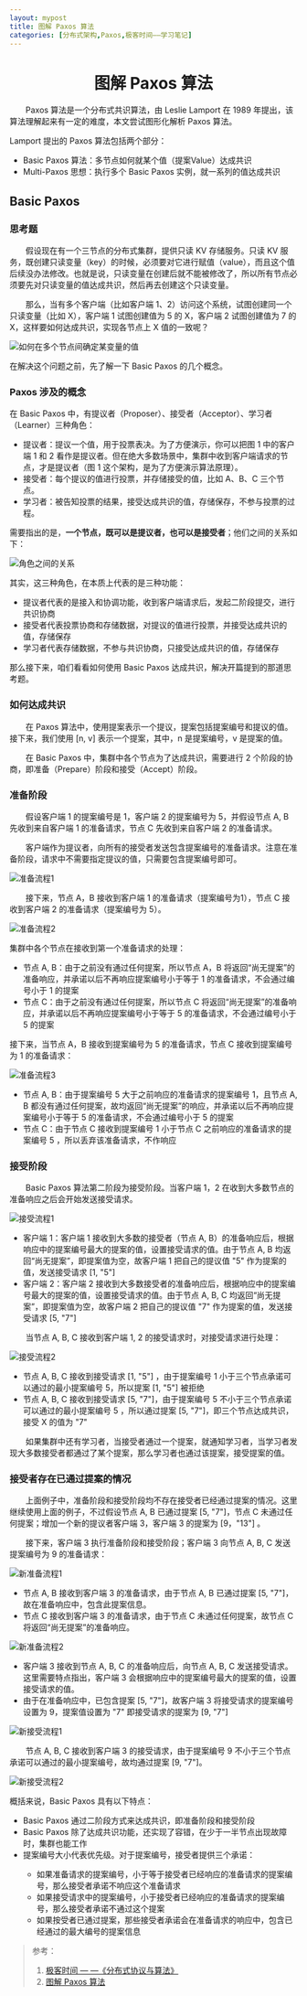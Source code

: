 ```yaml
---
layout: mypost
title: 图解 Paxos 算法
categories: [分布式架构,Paxos,极客时间——学习笔记]
---
```

# <center>图解 Paxos 算法</center>
&emsp;&emsp;Paxos 算法是一个分布式共识算法，由 Leslie Lamport 在 1989 年提出，该算法理解起来有一定的难度，本文尝试图形化解析 Paxos 算法。

Lamport 提出的 Paxos 算法包括两个部分：
<ul>
    <li>Basic Paxos 算法：多节点如何就某个值（提案Value）达成共识</li>
    <li>Multi-Paxos 思想：执行多个 Basic Paxos 实例，就一系列的值达成共识</li>
</ul>

## Basic Paxos
### 思考题
&emsp;&emsp;假设现在有一个三节点的分布式集群，提供只读 KV 存储服务。只读 KV 服务，既创建只读变量（key）的时候，必须要对它进行赋值（value），而且这个值后续没办法修改。也就是说，只读变量在创建后就不能被修改了，所以所有节点必须要先对只读变量的值达成共识，然后再去创建这个只读变量。

&emsp;&emsp;那么，当有多个客户端（比如客户端 1、2）访问这个系统，试图创建同一个只读变量（比如 X），客户端 1 试图创建值为 5 的 X，客户端 2 试图创建值为 7 的 X，这样要如何达成共识，实现各节点上 X 值的一致呢？

![如何在多个节点间确定某变量的值](pho1.png "图1")

在解决这个问题之前，先了解一下 Basic Paxos 的几个概念。

### Paxos 涉及的概念

在 Basic Paxos 中，有提议者（Proposer）、接受者（Acceptor）、学习者（Learner）三种角色：
<ul>
    <li>提议者：提议一个值，用于投票表决。为了方便演示，你可以把图 1 中的客户端 1 和 2 看作是提议者。但在绝大多数场景中，集群中收到客户端请求的节点，才是提议者（图 1 这个架构，是为了方便演示算法原理）。</li>
    <li>接受者：每个提议的值进行投票，并存储接受的值，比如 A、B、C 三个节点。</li>
    <li>学习者：被告知投票的结果，接受达成共识的值，存储保存，不参与投票的过程。</li>
</ul>

需要指出的是，**一个节点，既可以是提议者，也可以是接受者**；他们之间的关系如下：

![角色之间的关系](pho2.png "图2")

其实，这三种角色，在本质上代表的是三种功能：

<ul>
    <li>提议者代表的是接入和协调功能，收到客户端请求后，发起二阶段提交，进行共识协商</li>
    <li>接受者代表投票协商和存储数据，对提议的值进行投票，并接受达成共识的值，存储保存</li>
    <li>学习者代表存储数据，不参与共识协商，只接受达成共识的值，存储保存</li>
</ul>

那么接下来，咱们看看如何使用 Basic Paxos 达成共识，解决开篇提到的那道思考题。

### 如何达成共识

&emsp;&emsp;在 Paxos 算法中，使用提案表示一个提议，提案包括提案编号和提议的值。接下来，我们使用 [n, v] 表示一个提案，其中，n 是提案编号，v 是提案的值。

&emsp;&emsp;在 Basic Paxos 中，集群中各个节点为了达成共识，需要进行 2 个阶段的协商，即准备（Prepare）阶段和接受（Accept）阶段。 

### 准备阶段

&emsp;&emsp;假设客户端 1 的提案编号是 1，客户端 2 的提案编号为 5，并假设节点 A, B 先收到来自客户端 1 的准备请求，节点 C 先收到来自客户端 2 的准备请求。

&emsp;&emsp;客户端作为提议者，向所有的接受者发送包含提案编号的准备请求。注意在准备阶段，请求中不需要指定提议的值，只需要包含提案编号即可。

![准备流程1](pho3.png "图3")

&emsp;&emsp;接下来，节点 A，B 接收到客户端 1 的准备请求（提案编号为1），节点 C 接收到客户端 2 的准备请求（提案编号为 5）。

![准备流程2](pho4.png "图4")

集群中各个节点在接收到第一个准备请求的处理：
<ul>
    <li>节点 A, B：由于之前没有通过任何提案，所以节点 A，B 将返回“尚无提案”的准备响应，并承诺以后不再响应提案编号小于等于 1 的准备请求，不会通过编号小于 1 的提案
    </li>
    <li>节点 C：由于之前没有通过任何提案，所以节点 C 将返回“尚无提案”的准备响应，并承诺以后不再响应提案编号小于等于 5 的准备请求，不会通过编号小于 5 的提案
    </li>
</ul>

接下来，当节点 A，B 接收到提案编号为 5 的准备请求，节点 C 接收到提案编号为 1 的准备请求：

![准备流程3](pho5.png "图5")

<ul>
    <li>节点 A, B：由于提案编号 5 大于之前响应的准备请求的提案编号 1，且节点 A, B 都没有通过任何提案，故均返回“尚无提案”的响应，并承诺以后不再响应提案编号小于等于 5 的准备请求，不会通过编号小于 5 的提案</li>
    <li>节点 C：由于节点 C 接收到提案编号 1 小于节点 C 之前响应的准备请求的提案编号 5 ，所以丢弃该准备请求，不作响应</li>
</ul>

### 接受阶段
&emsp;&emsp;Basic Paxos 算法第二阶段为接受阶段。当客户端 1，2 在收到大多数节点的准备响应之后会开始发送接受请求。

![接受流程1](pho6.png "图6")

<ul>
    <li>客户端 1：客户端 1 接收到大多数的接受者（节点 A, B）的准备响应后，根据响应中的提案编号最大的提案的值，设置接受请求的值。由于节点 A, B 均返回“尚无提案”，即提案值为空，故客户端 1 把自己的提议值 "5" 作为提案的值，发送接受请求 [1, "5"]</li>
    <li>客户端 2：客户端 2 接收到大多数接受者的准备响应后，根据响应中的提案编号最大的提案的值，设置接受请求的值。由于节点 A, B, C 均返回“尚无提案”，即提案值为空，故客户端 2 把自己的提议值 "7" 作为提案的值，发送接受请求 [5, "7"]</li>
</ul>

&emsp;&emsp;当节点 A, B, C 接收到客户端 1, 2 的接受请求时，对接受请求进行处理：

![接受流程2](pho7.png "图7")

<ul>
    <li>节点 A, B, C 接收到接受请求 [1, "5"] ，由于提案编号 1 小于三个节点承诺可以通过的最小提案编号 5，所以提案 [1, "5"] 被拒绝</li>
    <li>节点 A, B, C 接收到接受请求 [5, "7"]，由于提案编号 5 不小于三个节点承诺可以通过的最小提案编号 5 ，所以通过提案 [5, "7"]，即三个节点达成共识，接受 X 的值为 "7"</li>
</ul>

&emsp;&emsp;如果集群中还有学习者，当接受者通过一个提案，就通知学习者，当学习者发现大多数接受者都通过了某个提案，那么学习者也通过该提案，接受提案的值。

### 接受者存在已通过提案的情况

&emsp;&emsp;上面例子中，准备阶段和接受阶段均不存在接受者已经通过提案的情况。这里继续使用上面的例子，不过假设节点 A, B 已通过提案 [5, "7"]，节点 C 未通过任何提案；增加一个新的提议者客户端 3，客户端 3 的提案为 [9，"13"] 。

&emsp;&emsp;接下来，客户端 3 执行准备阶段和接受阶段；客户端 3 向节点 A, B, C 发送提案编号为 9 的准备请求：

![新准备流程1](pho8.png "图8")

<ul>
    <li>节点 A, B 接收到客户端 3 的准备请求，由于节点 A, B 已通过提案 [5, "7"]，故在准备响应中，包含此提案信息。</li>
    <li>节点 C 接收到客户端 3 的准备请求，由于节点 C 未通过任何提案，故节点 C 将返回“尚无提案”的准备响应。</li>
</ul>

![新准备流程2](pho9.png "图9")

<ul>
    <li>客户端 3 接收到节点 A, B, C 的准备响应后，向节点 A, B, C 发送接受请求。这里需要特点指出，客户端 3 会根据响应中的提案编号最大的提案的值，设置接受请求的值。</li>
    <li>由于在准备响应中，已包含提案 [5, "7"]，故客户端 3 将接受请求的提案编号设置为 9，提案值设置为 "7" 即接受请求的提案为 [9, "7"]</li>
</ul>

![新接受流程1](pho10.png "图10")

&emsp;&emsp;节点 A, B, C 接收到客户端 3 的接受请求，由于提案编号 9 不小于三个节点承诺可以通过的最小提案编号，故均通过提案 [9, "7"]。

![新接受流程2](pho11.png "图11")

概括来说，Basic Paxos 具有以下特点：
<ul>
    <li>Basic Paxos 通过二阶段方式来达成共识，即准备阶段和接受阶段</li>
    <li>Basic Paxos 除了达成共识功能，还实现了容错，在少于一半节点出现故障时，集群也能工作</li>
    <li>提案编号大小代表优先级。对于提案编号，接受者提供三个承诺：</li>
    <ul>
        <li>如果准备请求的提案编号，小于等于接受者已经响应的准备请求的提案编号，那么接受者承诺不响应这个准备请求</li>
        <li>如果接受请求中的提案编号，小于接受者已经响应的准备请求的提案编号，那么接受者承诺不通过这个提案</li>
        <li>如果按受者已通过提案，那些接受者承诺会在准备请求的响应中，包含已经通过的最大编号的提案信息</li>
    </ul>
</ul>

>参考：
>1. <a href="https://time.geekbang.org/column/intro/279">极客时间 — —《分布式协议与算法》</a>
>2. <a href="https://leehao.me/%E5%9B%BE%E8%A7%A3-Paxos-%E7%AE%97%E6%B3%95/">图解 Paxos 算法</a>


